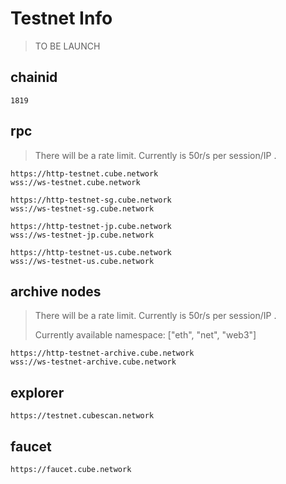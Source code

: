 # Testnet Info

>TO BE LAUNCH

## chainid
```
1819
```
## rpc
> There will be a rate limit. Currently is 50r/s per session/IP .

```
https://http-testnet.cube.network
wss://ws-testnet.cube.network

https://http-testnet-sg.cube.network
wss://ws-testnet-sg.cube.network

https://http-testnet-jp.cube.network
wss://ws-testnet-jp.cube.network

https://http-testnet-us.cube.network
wss://ws-testnet-us.cube.network
```

## archive nodes
> There will be a rate limit. Currently is 50r/s per session/IP .
> 
> Currently available namespace: ["eth", "net", "web3"]

```
https://http-testnet-archive.cube.network
wss://ws-testnet-archive.cube.network
```

## explorer
```
https://testnet.cubescan.network
```

## faucet

```
https://faucet.cube.network
```